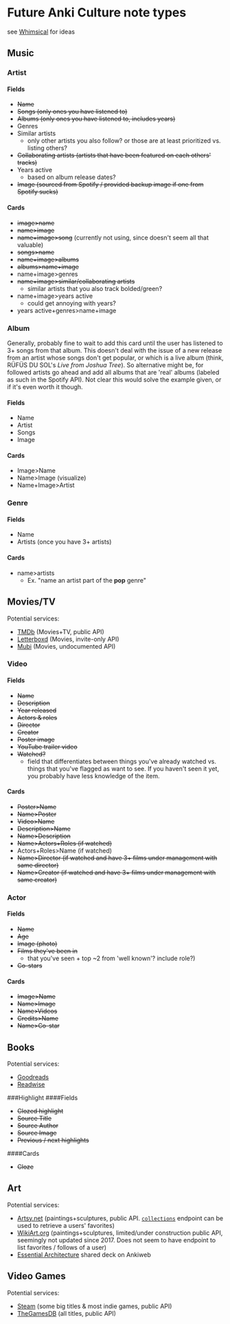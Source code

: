 # Future Anki Culture note types
see [Whimsical](https://whimsical.com/WKr5BEqNM9EgYW9nE76vvc) for ideas


## Music
### Artist
#### Fields
 * ~~Name~~
 * ~~Songs (only ones you have listened to)~~
 * ~~Albums (only ones you have listened to, includes years)~~
 * Genres
 * Similar artists
   * only other artists you also follow? or those are at least prioritized vs. listing others?
 * ~~Collaborating artists (artists that have been featured on each others' tracks)~~
 * Years active
   * based on album release dates?
 * ~~Image (sourced from Spotify / provided backup image if one from Spotify sucks)~~

#### Cards
 * ~~image>name~~
 * ~~name>image~~
 * ~~name+image>song~~ (currently not using, since doesn't seem all that valuable)
 * ~~songs>name~~
 * ~~name+image>albums~~
 * ~~albums>name+image~~
 * name+image>genres
 * ~~name+image>similar/collaborating artists~~
   * similar artists that you also track bolded/green?
 * name+image>years active
   * could get annoying with years?
 * years active+genres>name+image

### Album
Generally, probably fine to wait to add this card until the user has listened to 3+ songs from that album. This doesn't deal with the issue of a new release from an artist whose songs don't get popular, or which is a live album (think, RÜFÜS DU SOL's *Live from Joshua Tree*). So alternative might be, for followed artists go ahead and add all albums that are 'real' albums (labeled as such in the Spotify API). Not clear this would solve the example given, or if it's even worth it though.
#### Fields
 * Name
 * Artist
 * Songs
 * Image

#### Cards
 * Image>Name
 * Name>Image (visualize)
 * Name+Image>Artist

### Genre
#### Fields
 * Name
 * Artists (once you have 3+ artists)

#### Cards
 * name>artists
   * Ex. "name an artist part of the **pop** genre"

## Movies/TV
Potential services:
* [TMDb](https://www.themoviedb.org/) (Movies+TV, public API)
* [Letterboxd](https://letterboxd.com/) (Movies, invite-only API)
* [Mubi](https://mubi.com/) (Movies, undocumented API)

### Video
#### Fields
 * ~~Name~~
 * ~~Description~~
 * ~~Year released~~
 * ~~Actors & roles~~
 * ~~Director~~
 * ~~Creator~~
 * ~~Poster image~~
 * ~~YouTube trailer video~~
 * ~~Watched?~~
   * field that differentiates between things you've already watched vs. things that you've flagged as want to see. If you haven't seen it yet, you probably have less knowledge of the item.

#### Cards
 * ~~Poster>Name~~
 * ~~Name>Poster~~
 * ~~Video>Name~~
 * ~~Description>Name~~
 * ~~Name>Description~~
 * ~~Name>Actors+Roles (if watched)~~
 * Actors+Roles>Name (if watched)
 * ~~Name>Director (if watched and have 3+ films under management with same director)~~
 * ~~Name>Creator (if watched and have 3+ films under management with same creator)~~


### Actor
#### Fields
 * ~~Name~~
 * ~~Age~~
 * ~~Image (photo)~~
 * ~~Films they've been in~~
   * that you've seen + top ~2 from 'well known'? include role?)
 * ~~Co-stars~~

#### Cards
 * ~~Image>Name~~
 * ~~Name>Image~~
 * ~~Name>Videos~~
 * ~~Credits>Name~~
 * ~~Name>Co-star~~


## Books
Potential services:
* [Goodreads](https://www.goodreads.com/)
* [Readwise](https://readwise.io/)

###Highlight
####Fields
 * ~~Clozed highlight~~
 * ~~Source Title~~
 * ~~Source Author~~
 * ~~Source Image~~
 * ~~Previous / next highlights~~

####Cards
 * ~~Cloze~~

## Art
Potential services:
* [Artsy.net](https://www.artsy.net/) (paintings+sculptures, public API. [`collections`](https://developers.artsy.net/v2/docs/collections) endpoint can be used to retrieve a users' favorites)
* [WikiArt.org](https://www.wikiart.org/en) (paintings+sculptures, limited/under construction public API, seemingly not updated since 2017. Does not seem to have endpoint to list favorites / follows of a user)
* [Essential Architecture](https://ankiweb.net/shared/info/42823875) shared deck on Ankiweb

## Video Games
Potential services:
* [Steam](https://store.steampowered.com/) (some big titles & most indie games, public API)
* [TheGamesDB](https://thegamesdb.net/) (all titles, public API)
